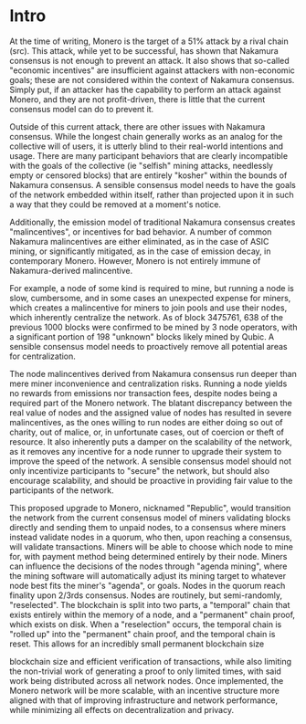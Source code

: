 
# Intro

At the time of writing, Monero is the target of a 51% attack by a rival chain (src). This attack, while yet to be successful, has shown that Nakamura consensus is not enough to prevent an attack. It also shows that so-called "economic incentives" are insufficient against attackers with non-economic goals; these are not considered within the context of Nakamura consensus. Simply put, if an attacker has the capability to perform an attack against Monero, and they are not profit-driven, there is little that the current consensus model can do to prevent it.

Outside of this current attack, there are other issues with Nakamura consensus. While the longest chain generally works as an analog for the collective will of users, it is utterly blind to their real-world intentions and usage. There are many participant behaviors that are clearly incompatible with the goals of the collective (ie "selfish" mining attacks, needlessly empty or censored blocks) that are entirely "kosher" within the bounds of Nakamura consensus. A sensible consensus model needs to have the goals of the network embedded within itself, rather than projected upon it in such a way that they could be removed at a moment's notice.

Additionally, the emission model of traditional Nakamura consensus creates "malincentives", or incentives for bad behavior. A number of common Nakamura malincentives are either eliminated, as in the case of ASIC mining, or significantly mitigated, as in the case of emission decay, in contemporary Monero. However, Monero is not entirely immune of Nakamura-derived malincentive.

For example, a node of some kind is required to mine, but running a node is slow, cumbersome, and in some cases an unexpected expense for miners, which creates a malincentive for miners to join pools and use their nodes, which inherently centralize the network. As of block 3475761, 638 of the previous 1000 blocks were confirmed to be mined by 3 node operators, with a significant portion of 198 "unknown" blocks likely mined by Qubic. A sensible consensus model needs to proactively remove all potential areas for centralization.

The node malincentives derived from Nakamura consensus run deeper than mere miner inconvenience and centralization risks. Running a node yields no rewards from emissions nor transaction fees, despite nodes being a required part of the Monero network. The blatant discrepancy between the real value of nodes and the assigned value of nodes has resulted in severe malincentives, as the ones willing to run nodes are either doing so out of charity, out of malice, or, in unfortunate cases, out of coercion or theft of resource. It also inherently puts a damper on the scalability of the network, as it removes any incentive for a node runner to upgrade their system to improve the speed of the network. A sensible consensus model should not only incentivize participants to "secure" the network, but should also encourage scalability, and should be proactive in providing fair value to the participants of the network.

This proposed upgrade to Monero, nicknamed "Republic", would transition the network from the current consensus model of miners validating blocks directly and sending them to unpaid nodes, to a consensus where miners instead validate nodes in a quorum, who then, upon reaching a consensus, will validate transactions. Miners will be able to choose which node to mine for, with payment method being determined entirely by their node. Miners can influence the decisions of the nodes through "agenda mining", where the mining software will automatically adjust its mining target to whatever node best fits the miner's "agenda", or goals. Nodes in the quorum reach finality upon 2/3rds consensus. Nodes are routinely, but semi-randomly, "reselected". The blockchain is split into two parts, a "temporal" chain that exists entirely within the memory of a node, and a "permanent" chain proof, which exists on disk. When a "reselection" occurs, the temporal chain is "rolled up" into the "permanent" chain proof, and the temporal chain is reset. This allows for an incredibly small permanent blockchain size

blockchain size and efficient verification of transactions, while also limiting the non-trivial work of generating a proof to only limited times, with said work being distributed across all network nodes. Once implemented, the Monero network will be more scalable, with an incentive structure more aligned with that of improving infrastructure and network performance, while minimizing all effects on decentralization and privacy.